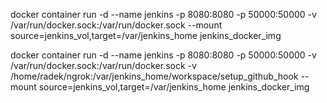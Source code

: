 docker container run -d --name jenkins -p 8080:8080 -p 50000:50000 -v /var/run/docker.sock:/var/run/docker.sock --mount source=jenkins_vol,target=/var/jenkins_home jenkins_docker_img

docker container run -d --name jenkins -p 8080:8080 -p 50000:50000 -v /var/run/docker.sock:/var/run/docker.sock -v /home/radek/ngrok:/var/jenkins_home/workspace/setup_github_hook --mount source=jenkins_vol,target=/var/jenkins_home jenkins_docker_img

